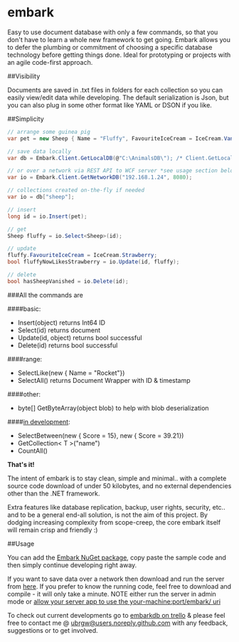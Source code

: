 # embark
Easy to use document database with only a few commands, so that you don't have to learn a whole new framework to get going. Embark allows you to defer the plumbing or commitment of choosing a specific database technology before getting things done. Ideal for prototyping or projects with an agile code-first approach.

##Visibility

Documents are saved in .txt files in folders for each collection so you can easily view/edit data while developing. The default serialization is Json, but you can also plug in some other format like YAML or DSON if you like.

##Simplicity

```csharp
// arrange some guinea pig
var pet = new Sheep { Name = "Fluffy", FavouriteIceCream = IceCream.Vanilla };

// save data locally
var db = Embark.Client.GetLocalDB(@"C:\AnimalsDB\"); /* Client.GetLocalDB() defaults to: Directory.GetCurrentDirectory() */

// or over a network via REST API to WCF server *see usage section below*
var io = Embark.Client.GetNetworkDB("192.168.1.24", 8080);

// collections created on-the-fly if needed
var io = db["sheep"];

// insert
long id = io.Insert(pet);

// get
Sheep fluffy = io.Select<Sheep>(id);

// update
fluffy.FavouriteIceCream = IceCream.Strawberry;
bool fluffyNowLikesStrawberry = io.Update(id, fluffy);

// delete
bool hasSheepVanished = io.Delete(id);
```
###All the commands are

####basic:
- Insert(object) returns Int64 ID
- Select(id) returns document
- Update(id, object) returns bool successful
- Delete(id) returns bool successful

####range:
- SelectLike(new { Name = "Rocket"})
- SelectAll() returns Document Wrapper with ID & timestamp

####other:
- byte[] GetByteArray(object blob) to help with blob deserialization

####[in development](https://trello.com/b/rtqlPmrM/development):
- SelectBetween(new { Score = 15}, new { Score = 39.21})
- GetCollection< T >("name")
- CountAll()

**That's it!**

The intent of embark is to stay clean, simple and minimal.. with a complete source code download of under 50 kilobytes, and no external dependencies other than the .NET framework.

Extra features like database replication, backup, user rights, security, etc.. and to be a general end-all solution, is not the aim of this project. By dodging increasing complexity from scope-creep, the core embark itself will remain crisp and friendly :)

##Usage

You can add the [Embark NuGet package](https://www.nuget.org/packages/Embark/), copy paste the sample code and then simply continue developing right away.

If you want to save data over a network then download and run the server from [here](http://example.todo/). If you prefer to know the running code, feel free to download and compile - it will only take a minute. 
NOTE either run the server in admin mode or [allow your server app to use the your-machine:port/embark/ uri ](http://stackoverflow.com/a/17242260/4650900)

To check out current developments go to [embarkdb on trello](https://trello.com/b/rtqlPmrM/development) & please feel free to contact me @ ubrgw@users.noreply.github.com with any feedback, suggestions or to get involved.
